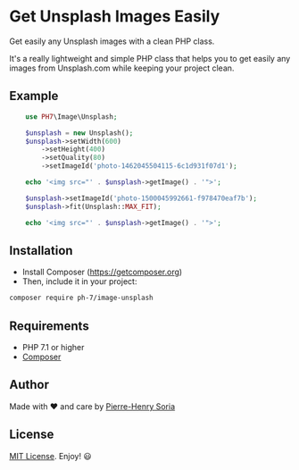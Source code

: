 # Get Unsplash Images Easily

Get easily any Unsplash images with a clean PHP class.

It's a really lightweight and simple PHP class that helps you to get easily any images from Unsplash.com while keeping your project clean.


## Example

```php
    use PH7\Image\Unsplash;

    $unsplash = new Unsplash();
    $unsplash->setWidth(600)
        ->setHeight(400)
        ->setQuality(80)
        ->setImageId('photo-1462045504115-6c1d931f07d1');

    echo '<img src="' . $unsplash->getImage() . '">';

    $unsplash->setImageId('photo-1500045992661-f978470eaf7b');
    $unsplash->fit(Unsplash::MAX_FIT);

    echo '<img src="' . $unsplash->getImage() . '">';
```


##  Installation

* Install Composer (https://getcomposer.org)
* Then, include it in your project:
```bash
composer require ph-7/image-unsplash
 ```
 

## Requirements

* PHP 7.1 or higher
* [Composer](https://getcomposer.org)


## Author

Made with ♥ and care by [Pierre-Henry Soria](http://ph7.me)


## License

[MIT License](https://opensource.org/licenses/mit-license.php). Enjoy! :smiley: